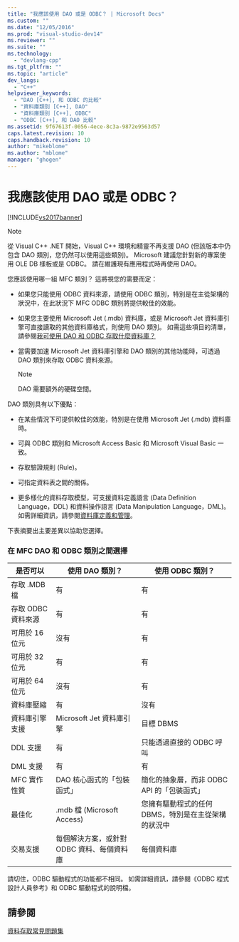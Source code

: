 ```yaml
---
title: "我應該使用 DAO 或是 ODBC？ | Microsoft Docs"
ms.custom: ""
ms.date: "12/05/2016"
ms.prod: "visual-studio-dev14"
ms.reviewer: ""
ms.suite: ""
ms.technology: 
  - "devlang-cpp"
ms.tgt_pltfrm: ""
ms.topic: "article"
dev_langs: 
  - "C++"
helpviewer_keywords: 
  - "DAO [C++], 和 ODBC 的比較"
  - "資料庫類別 [C++], DAO"
  - "資料庫類別 [C++], ODBC"
  - "ODBC [C++], 和 DAO 比較"
ms.assetid: 9f67613f-0056-4ece-8c3a-9872e9563d57
caps.latest.revision: 10
caps.handback.revision: 10
author: "mikeblome"
ms.author: "mblome"
manager: "ghogen"
---
```

# 我應該使用 DAO 或是 ODBC？
[!INCLUDE[vs2017banner](../assembler/inline/includes/vs2017banner.md)]

> [!NOTE]
>  從 Visual C\+\+ .NET 開始，Visual C\+\+ 環境和精靈不再支援 DAO \(但該版本中仍包含 DAO 類別，您仍然可以使用這些類別\)。  Microsoft 建議您針對新的專案使用 OLE DB 樣板或是 ODBC。  請在維護現有應用程式時再使用 DAO。  
  
 您應該使用哪一組 MFC 類別？  這將視您的需要而定：  
  
-   如果您只能使用 ODBC 資料來源，請使用 ODBC 類別，特別是在主從架構的狀況中，在此狀況下 MFC ODBC 類別將提供較佳的效能。  
  
-   如果您主要使用 Microsoft Jet \(.mdb\) 資料庫，或是 Microsoft Jet 資料庫引擎可直接讀取的其他資料庫格式，則使用 DAO 類別。  如需這些項目的清單，請參閱[我可使用 DAO 和 ODBC 存取什麼資料庫？](../data/what-data-sources-can-i-access-with-dao-and-odbc-q.md)  
  
-   當需要加速 Microsoft Jet 資料庫引擎和 DAO 類別的其他功能時，可透過 DAO 類別來存取 ODBC 資料來源。  
  
    > [!NOTE]
    >  DAO 需要額外的硬碟空間。  
  
 DAO 類別具有以下優點：  
  
-   在某些情況下可提供較佳的效能，特別是在使用 Microsoft Jet \(.mdb\) 資料庫時。  
  
-   可與 ODBC 類別和 Microsoft Access Basic 和 Microsoft Visual Basic 一致。  
  
-   存取驗證規則 \(Rule\)。  
  
-   可指定資料表之間的關係。  
  
-   更多樣化的資料存取模型，可支援資料定義語言 \(Data Definition Language，DDL\) 和資料操作語言 \(Data Manipulation Language，DML\)。  如需詳細資訊，請參閱[資料庫定義和管理](../data/are-ddl-and-dml-supported-q.md)。  
  
 下表摘要出主要差異以協助您選擇。  
  
### 在 MFC DAO 和 ODBC 類別之間選擇  
  
|是否可以|使用 DAO 類別？|使用 ODBC 類別？|  
|----------|----------------|-----------------|  
|存取 .MDB 檔|有|有|  
|存取 ODBC 資料來源|有|有|  
|可用於 16 位元|沒有|有|  
|可用於 32 位元|有|有|  
|可用於 64 位元|沒有|有|  
|資料庫壓縮|有|沒有|  
|資料庫引擎支援|Microsoft Jet 資料庫引擎|目標 DBMS|  
|DDL 支援|有|只能透過直接的 ODBC 呼叫|  
|DML 支援|有|有|  
|MFC 實作性質|DAO 核心函式的「包裝函式」|簡化的抽象層，而非 ODBC API 的「包裝函式」|  
|最佳化|.mdb 檔 \(Microsoft Access\)|您擁有驅動程式的任何 DBMS，特別是在主從架構的狀況中|  
|交易支援|每個解決方案，或針對 ODBC 資料、每個資料庫|每個資料庫|  
  
 請切住，ODBC 驅動程式的功能都不相同。  如需詳細資訊，請參閱《ODBC 程式設計人員參考》和 ODBC 驅動程式的說明檔。  
  
## 請參閱  
 [資料存取常見問題集](../data/data-access-frequently-asked-questions-mfc-data-access.md)